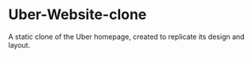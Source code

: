 # Uber-Website-clone
A static clone of the Uber homepage, created to replicate its design and layout.
